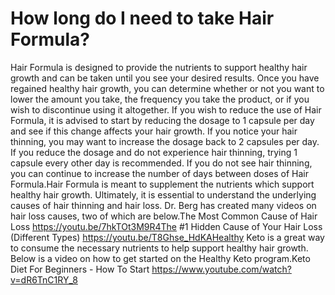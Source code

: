 # How long do I need to take Hair Formula?

Hair Formula is designed to provide the nutrients to support healthy hair growth and can be taken until you see your desired results. Once you have regained healthy hair growth, you can determine whether or not you want to lower the amount you take, the frequency you take the product, or if you wish to discontinue using it altogether. If you wish to reduce the use of Hair Formula, it is advised to start by reducing the dosage to 1 capsule per day and see if this change affects your hair growth. If you notice your hair thinning, you may want to increase the dosage back to 2 capsules per day. If you reduce the dosage and do not experience hair thinning, trying 1 capsule every other day is recommended. If you do not see hair thinning, you can continue to increase the number of days between doses of Hair Formula.Hair Formula is meant to supplement the nutrients which support healthy hair growth. Ultimately, it is essential to understand the underlying causes of hair thinning and hair loss. Dr. Berg has created many videos on hair loss causes, two of which are below.The Most Common Cause of Hair Loss https://youtu.be/7hkTOt3M9R4The #1 Hidden Cause of Your Hair Loss (Different Types) https://youtu.be/T8Ghse_HdKAHealthy Keto is a great way to consume the necessary nutrients to help support healthy hair growth. Below is a video on how to get started on the Healthy Keto program.Keto Diet For Beginners - How To Start https://www.youtube.com/watch?v=dR6TnC1RY_8